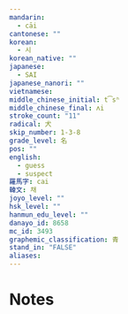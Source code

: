 ```yaml
---
mandarin:
  - cāi
cantonese: ""
korean:
  - 시
korean_native: ""
japanese:
  - SAI
japanese_nanori: ""
vietnamese:
middle_chinese_initial: t͡sʰ
middle_chinese_final: ʌi
stroke_count: "11"
radical: 犬
skip_number: 1-3-8
grade_level: 名
pos: ""
english:
  - guess
  - suspect
羅馬字: cai
韓文: 채
joyo_level: ""
hsk_level: ""
hanmun_edu_level: ""
danayo_id: 8658
mc_id: 3493
graphemic_classification: 青
stand_in: "FALSE"
aliases:
---
```


# Notes

